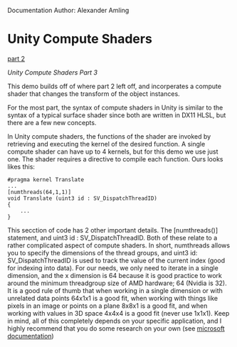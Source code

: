 Documentation Author: Alexander Amling

# Unity Compute Shaders

[part 2](https://github.com/IGME-RIT/unity-indirect-instanced-rendering)

*Unity Compute Shaders Part 3*

This demo builds off of where part 2 left off, and incorperates a compute shader that changes the transform of the object instances.

For the most part, the syntax of compute shaders in Unity is similar to the syntax of a typical surface shader since both are written in DX11 HLSL, but there are a few new concepts.

In Unity compute shaders, the functions of the shader are invoked by retrieving and executing the kernel of the desired function. A single compute shader can have up to 4 kernels, but for this demo we use just one. The shader requires a directive to compile each function. Ours looks likes this:
```
#pragma kernel Translate
...
[numthreads(64,1,1)]
void Translate (uint3 id : SV_DispatchThreadID)
{
	...
}
```
This secction of code has 2 other important details. The [numthreads()] statement, and uint3 id : SV_DispatchThreadID. Both of these relate to a rather complicated aspect of compute shaders. In short, numthreads allows you to specify the dimensions of the thread groups, and uint3 id: SV_DispatchThreadID is used to track the value of the current index (good for indexing into data). For our needs, we only need to iterate in a single dimension, and the x dimension is 64 because it is good practice to work around the minimum threadgroup size of AMD hardware; 64 (Nvidia is 32). It is a good rule of thumb that when working in a single dimension or with unrelated data points 64x1x1 is a good fit, when working with things like pixels in an image or points on a plane 8x8x1 is a good fit, and when working with values in 3D space 4x4x4 is a good fit (never use 1x1x1). Keep in mind, all of this completely depends on your specific application, and I highly recommend that you do some research on your own (see [microsoft documentation](https://docs.microsoft.com/en-us/windows/win32/direct3dhlsl/sm5-attributes-numthreads))
